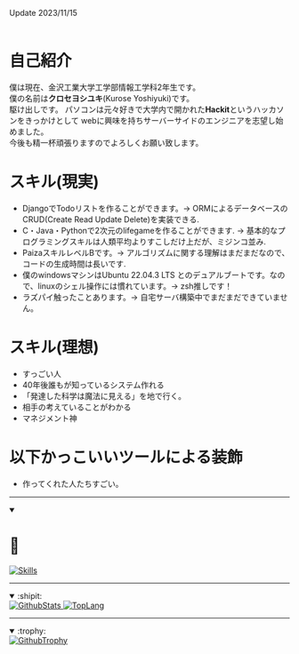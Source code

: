 Update 2023/11/15<br>
<br>
# 自己紹介
僕は現在、金沢工業大学工学部情報工学科2年生です。<br>
僕の名前は**クロセヨシユキ**(Kurose Yoshiyuki)です。<br>
駆け出しです。
パソコンは元々好きで大学内で開かれた**Hackit**というハッカソンをきっかけとして
webに興味を持ちサーバーサイドのエンジニアを志望し始めました。<br>
今後も精一杯頑張りますのでよろしくお願い致します。<br>

# スキル(現実)
- DjangoでTodoリストを作ることができます。-> ORMによるデータベースのCRUD(Create Read Update Delete)を実装できる.
- C・Java・Pythonで2次元のlifegameを作ることができます. -> 基本的なプログラミングスキルは人類平均よりすこしだけ上だが、ミジンコ並み.
- PaizaスキルレベルBです。-> アルゴリズムに関する理解はまだまだなので、コードの生成時間は長いです.
- 僕のwindowsマシンはUbuntu 22.04.3 LTS とのデュアルブートです。なので、linuxのシェル操作には慣れています。-> zsh推しです！
- ラズパイ触ったことあります。-> 自宅サーバ構築中でまだまだできていません。

# スキル(理想)
- すっごい人
- 40年後誰もが知っているシステム作れる
- 「発達した科学は魔法に見える」を地で行く。
- 相手の考えていることがわかる
- マネジメント神

# 以下かっこいいツールによる装飾
- 作ってくれた人たちすごい。

--- 
<details open>
  <summary>

# 🎴
  </summary>
  <a href="https://skillicons.dev">
    <img src="https://skillicons.dev/icons?i=github,git,vim,python,django,vscode"
    alt="Skills"
    loading="lazy"
    >
  </a>
</details>

---

<details open>
  <summary><span class="status">:shipit:</span></summary>
  <div>
    <a href="">
      <img
        src="https://github-readme-stats.vercel.app/api?username=yoshiyuki-140&theme=blueberry&count_private=true&hide_border=true&line_height=20"
        alt="GithubStats"
        loading="lazy">
    </a>
    <a href="">
      <img
        src="https://github-readme-stats.vercel.app/api/top-langs/?username=yoshiyuki-140&layout=compact&theme=blueberry&count_private=true&hide_border=true"
        alt="TopLang"
        loading="lazy">
    </a>
  </div>
</details>

---

<details open>
  <summary>:trophy:</summary>
  <a href="">
    <img src="https://github-profile-trophy.vercel.app/?username=yoshiyuki-140&row=2&column=4&theme=radical"
      alt="GithubTrophy"
      loading="lazy">
  </a>
</details>

